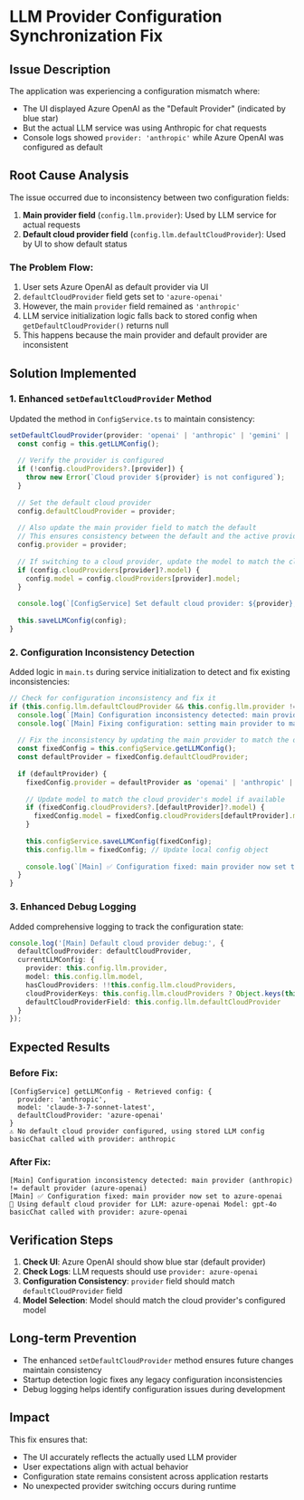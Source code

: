 # LLM Provider Configuration Synchronization Fix

## Issue Description
The application was experiencing a configuration mismatch where:
- The UI displayed Azure OpenAI as the "Default Provider" (indicated by blue star)
- But the actual LLM service was using Anthropic for chat requests
- Console logs showed `provider: 'anthropic'` while Azure OpenAI was configured as default

## Root Cause Analysis
The issue occurred due to inconsistency between two configuration fields:
1. **Main provider field** (`config.llm.provider`): Used by LLM service for actual requests
2. **Default cloud provider field** (`config.llm.defaultCloudProvider`): Used by UI to show default status

### The Problem Flow:
1. User sets Azure OpenAI as default provider via UI
2. `defaultCloudProvider` field gets set to `'azure-openai'`
3. However, the main `provider` field remained as `'anthropic'`
4. LLM service initialization logic falls back to stored config when `getDefaultCloudProvider()` returns null
5. This happens because the main provider and default provider are inconsistent

## Solution Implemented

### 1. Enhanced `setDefaultCloudProvider` Method
Updated the method in `ConfigService.ts` to maintain consistency:

```typescript
setDefaultCloudProvider(provider: 'openai' | 'anthropic' | 'gemini' | 'azure-openai'): void {
  const config = this.getLLMConfig();
  
  // Verify the provider is configured
  if (!config.cloudProviders?.[provider]) {
    throw new Error(`Cloud provider ${provider} is not configured`);
  }
  
  // Set the default cloud provider
  config.defaultCloudProvider = provider;
  
  // Also update the main provider field to match the default
  // This ensures consistency between the default and the active provider
  config.provider = provider;
  
  // If switching to a cloud provider, update the model to match the cloud provider's model
  if (config.cloudProviders[provider]?.model) {
    config.model = config.cloudProviders[provider].model;
  }
  
  console.log(`[ConfigService] Set default cloud provider: ${provider}, updated main provider to match`);
  
  this.saveLLMConfig(config);
}
```

### 2. Configuration Inconsistency Detection
Added logic in `main.ts` during service initialization to detect and fix existing inconsistencies:

```typescript
// Check for configuration inconsistency and fix it
if (this.config.llm.defaultCloudProvider && this.config.llm.provider !== this.config.llm.defaultCloudProvider) {
  console.log(`[Main] Configuration inconsistency detected: main provider (${this.config.llm.provider}) != default provider (${this.config.llm.defaultCloudProvider})`);
  console.log(`[Main] Fixing configuration: setting main provider to match default provider`);
  
  // Fix the inconsistency by updating the main provider to match the default
  const fixedConfig = this.configService.getLLMConfig();
  const defaultProvider = fixedConfig.defaultCloudProvider;
  
  if (defaultProvider) {
    fixedConfig.provider = defaultProvider as 'openai' | 'anthropic' | 'gemini' | 'azure-openai' | 'ollama' | 'lmstudio';
    
    // Update model to match the cloud provider's model if available
    if (fixedConfig.cloudProviders?.[defaultProvider]?.model) {
      fixedConfig.model = fixedConfig.cloudProviders[defaultProvider].model;
    }
    
    this.configService.saveLLMConfig(fixedConfig);
    this.config.llm = fixedConfig; // Update local config object
    
    console.log(`[Main] ✅ Configuration fixed: main provider now set to ${fixedConfig.provider}`);
  }
}
```

### 3. Enhanced Debug Logging
Added comprehensive logging to track the configuration state:

```typescript
console.log('[Main] Default cloud provider debug:', {
  defaultCloudProvider: defaultCloudProvider,
  currentLLMConfig: {
    provider: this.config.llm.provider,
    model: this.config.llm.model,
    hasCloudProviders: !!this.config.llm.cloudProviders,
    cloudProviderKeys: this.config.llm.cloudProviders ? Object.keys(this.config.llm.cloudProviders) : [],
    defaultCloudProviderField: this.config.llm.defaultCloudProvider
  }
});
```

## Expected Results

### Before Fix:
```
[ConfigService] getLLMConfig - Retrieved config: {
  provider: 'anthropic',
  model: 'claude-3-7-sonnet-latest',
  defaultCloudProvider: 'azure-openai'
}
⚠️ No default cloud provider configured, using stored LLM config
basicChat called with provider: anthropic
```

### After Fix:
```
[Main] Configuration inconsistency detected: main provider (anthropic) != default provider (azure-openai)
[Main] ✅ Configuration fixed: main provider now set to azure-openai
🔄 Using default cloud provider for LLM: azure-openai Model: gpt-4o
basicChat called with provider: azure-openai
```

## Verification Steps
1. **Check UI**: Azure OpenAI should show blue star (default provider)
2. **Check Logs**: LLM requests should use `provider: azure-openai`
3. **Configuration Consistency**: `provider` field should match `defaultCloudProvider` field
4. **Model Selection**: Model should match the cloud provider's configured model

## Long-term Prevention
- The enhanced `setDefaultCloudProvider` method ensures future changes maintain consistency
- Startup detection logic fixes any legacy configuration inconsistencies
- Debug logging helps identify configuration issues during development

## Impact
This fix ensures that:
- The UI accurately reflects the actually used LLM provider
- User expectations align with actual behavior
- Configuration state remains consistent across application restarts
- No unexpected provider switching occurs during runtime
